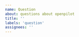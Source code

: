 ```yaml
---
name: Question
about: questions about openpilot
title: ''
labels: 'question'
assignees: ''
---
```


<!--

Consider these options before opening an issue for a question:

- checking the FAQ at https://comma.ai/faq
- checking the wiki at https://wiki.comma.ai
- asking your question on our community discord at https://discord.comma.ai

-->
